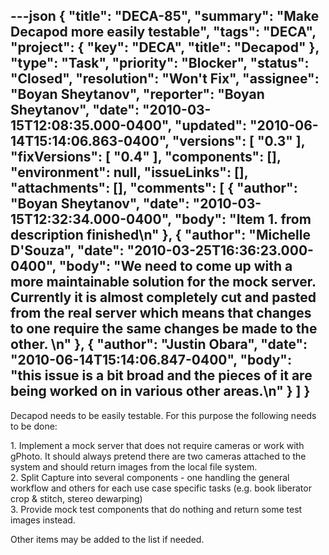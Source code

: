 ---json
{
  "title": "DECA-85",
  "summary": "Make Decapod more easily testable",
  "tags": "DECA",
  "project": {
    "key": "DECA",
    "title": "Decapod"
  },
  "type": "Task",
  "priority": "Blocker",
  "status": "Closed",
  "resolution": "Won't Fix",
  "assignee": "Boyan Sheytanov",
  "reporter": "Boyan Sheytanov",
  "date": "2010-03-15T12:08:35.000-0400",
  "updated": "2010-06-14T15:14:06.863-0400",
  "versions": [
    "0.3"
  ],
  "fixVersions": [
    "0.4"
  ],
  "components": [],
  "environment": null,
  "issueLinks": [],
  "attachments": [],
  "comments": [
    {
      "author": "Boyan Sheytanov",
      "date": "2010-03-15T12:32:34.000-0400",
      "body": "Item 1. from description finished\n"
    },
    {
      "author": "Michelle D'Souza",
      "date": "2010-03-25T16:36:23.000-0400",
      "body": "We need to come up with a more maintainable solution for the mock server. Currently it is almost completely cut and pasted from the real server which means that changes to one require the same changes be made to the other.&#x20;\n"
    },
    {
      "author": "Justin Obara",
      "date": "2010-06-14T15:14:06.847-0400",
      "body": "this issue is a bit broad and the pieces of it are being worked on in various other areas.\n"
    }
  ]
}
---
Decapod needs to be easily testable. For this purpose the following needs to be done:

1\. Implement a mock server that does not require cameras or work with gPhoto. It should always pretend there are two cameras attached to the system and should return images from the local file system.\
2\. Split Capture into several components - one handling the general workflow and others for each use case specific tasks (e.g. book liberator crop & stitch, stereo dewarping)\
3\. Provide mock test components that do nothing and return some test images instead.

Other items may be added to the list if needed.

        